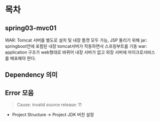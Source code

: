# 목차

## spring03-mvc01

WAR: Tomcat 서버를 별도로 설치 및 내장 톰캣 모두 가능, JSP 돌리기 위해
jar: springboot안에 포함된 내장 tomcat서버가 작동하면서 스프링부트를 기동
war: application 구조가 web형태로 바뀌어 내장 서버가 없고 외장 서버에 마이크로서비스를 배포해야 한다.

## Dependency 의미

## Error 모음

> Cause: invalid source release: 11

- Project Structure -> Project JDK 버전 설정
